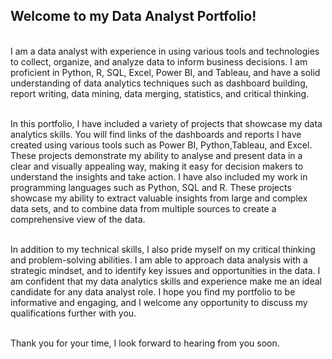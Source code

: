 ## Welcome to my Data Analyst Portfolio!
<br /> I am a data analyst with experience in using various tools and technologies to collect, organize, and analyze data to inform business decisions. I am proficient in Python, R, SQL, Excel, Power BI, and Tableau, and have a solid understanding of data analytics techniques such as dashboard building, report writing, data mining, data merging, statistics, and critical thinking.

<br /> In this portfolio, I have included a variety of projects that showcase my data analytics skills. You will find links of the dashboards and reports I have created using various tools such as Power BI, Python,Tableau, and  Excel. These projects demonstrate my ability to analyse and present data in a clear and visually appealing way, making it easy for decision makers to understand the insights and take action.
I have also included my work in programming languages such as Python, SQL and R. These projects showcase my ability to extract valuable insights from large and complex data sets, and to combine data from multiple sources to create a comprehensive view of the data.

<br /> In addition to my technical skills, I also pride myself on my critical thinking and problem-solving abilities. I am able to approach data analysis with a strategic mindset, and to identify key issues and opportunities in the data.
I am confident that my data analytics skills and experience make me an ideal candidate for any data analyst role. I hope you find my portfolio to be informative and engaging, and I welcome any opportunity to discuss my qualifications further with you.

<br /> Thank you for your time, I look forward to hearing from you soon.

